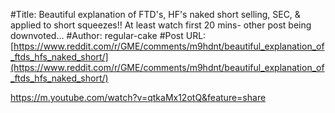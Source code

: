 #Title: Beautiful explanation of FTD's, HF's naked short selling, SEC, & applied to short squeezes!! At least watch first 20 mins- other post being downvoted...
#Author: regular-cake
#Post URL: [https://www.reddit.com/r/GME/comments/m9hdnt/beautiful_explanation_of_ftds_hfs_naked_short/](https://www.reddit.com/r/GME/comments/m9hdnt/beautiful_explanation_of_ftds_hfs_naked_short/)


https://m.youtube.com/watch?v=qtkaMx12otQ&feature=share